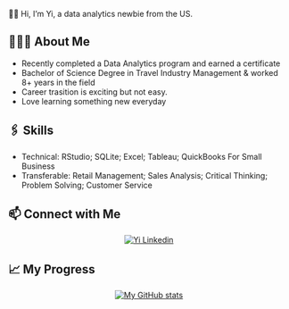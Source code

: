 👋🏼 Hi, I’m Yi, a data analytics newbie from the US.

👩🏻‍💻 About Me
--------------------------------------------------------------------------------------------
- Recently completed a Data Analytics program and earned a certificate
- Bachelor of Science Degree in Travel Industry Management & worked 8+ years in the field
- Career trasition is exciting but not easy.
- Love learning something new everyday
  
</div> 

🖇 Skills
--------------------------------------------------------------------------------------------
- Technical:  RStudio; SQLite; Excel; Tableau; QuickBooks For Small Business
- Transferable: Retail Management; Sales Analysis; Critical Thinking; Problem Solving; Customer Service
  
</div>

📫 Connect with Me
--------------------------------------------------------------------------------------------
<div align="center">
</a>
<a href="https://www.linkedin.com/in/yiy-ho3d/">
    <img alt="Yi Linkedin" src="https://img.shields.io/badge/LinkedIn-0077B5?style=for-the-badge&logo=linkedin&logoColor=white">
</a>

</div>


📈 My Progress
--------------------------------------------------------------------------------------------

<div align="center">
  


[![My GitHub stats](https://github-readme-stats.vercel.app/api?username=HO3D)](https://github.com/HO3D/github-readme-stats)


<!---
HO3D/HO3D is a ✨ special ✨ repository because its `README.md` (this file) appears on your GitHub profile.
You can click the Preview link to take a look at your changes.
--->
